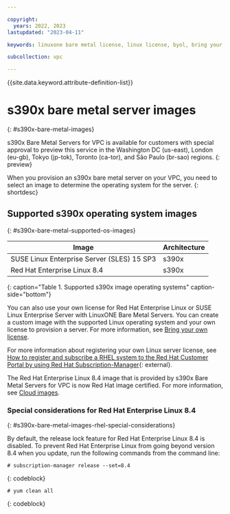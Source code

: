 ```yaml
---

copyright:
  years: 2022, 2023
lastupdated: "2023-04-11"

keywords: linuxone bare metal license, linux license, byol, bring your own license, s390x bare metal byol, s390x license

subcollection: vpc

---
```


{{site.data.keyword.attribute-definition-list}}

# s390x bare metal server images
{: #s390x-bare-metal-images}

s390x Bare Metal Servers for VPC is available for customers with special approval to preview this service in the Washington DC (us-east), London (eu-gb), Tokyo (jp-tok), Toronto (ca-tor), and São Paulo (br-sao) regions.
{: preview}


When you provision an s390x bare metal server on your VPC, you need to select an image to determine the operating system for the server.
{: shortdesc}

## Supported s390x operating system images
{: #s390x-bare-metal-supported-os-images}

| Image | Architecture |
|---------|---------|
|  SUSE Linux Enterprise Server (SLES) 15 SP3 | s390x |
|  Red Hat Enterprise Linux 8.4 | s390x |
{: caption="Table 1. Supported s390x image operating systems" caption-side="bottom"}

You can also use your own license for Red Hat Enterprise Linux or SUSE Linux Enterprise Server with LinuxONE Bare Metal Servers. You can create a custom image with the supported Linux operating system and your own license to provision a server. For more information, see [Bring your own license](/docs/vpc?topic=vpc-byol-vpc-about).

For more information about registering your own Linux server license, see [How to register and subscribe a RHEL system to the Red Hat Customer Portal by using Red Hat Subscription-Manager](https://documentation.suse.com/sles/15-SP1/html/SLES-all/cha-register-sle.html#sec-register-sle-system-suseconnect){: external}.

The Red Hat Enterprise Linux 8.4 image that is provided by s390x Bare Metal Servers for VPC is now Red Hat image certified. For more information, see [Cloud images](https://catalog.redhat.com/cloud/detail/218647).

### Special considerations for Red Hat Enterprise Linux 8.4
{: #s390x-bare-metal-images-rhel-special-considerations}

By default, the release lock feature for Red Hat Enterprise Linux 8.4 is disabled. To prevent Red Hat Enterprise Linux from going beyond version 8.4 when you update, run the following commands from the command line:

   ```text
   # subscription-manager release --set=8.4
   ```
   {: codeblock}

   ```text
   # yum clean all
   ```
   {: codeblock}
